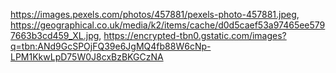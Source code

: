 https://images.pexels.com/photos/457881/pexels-photo-457881.jpeg,
https://geographical.co.uk/media/k2/items/cache/d0d5caef53a97465ee5797663b3cd459_XL.jpg,
https://encrypted-tbn0.gstatic.com/images?q=tbn:ANd9GcSPOjFQ39e6JgMQ4fb88W6cNp-LPM1KkwLpD75W0J8cxBzBKGCzNA
